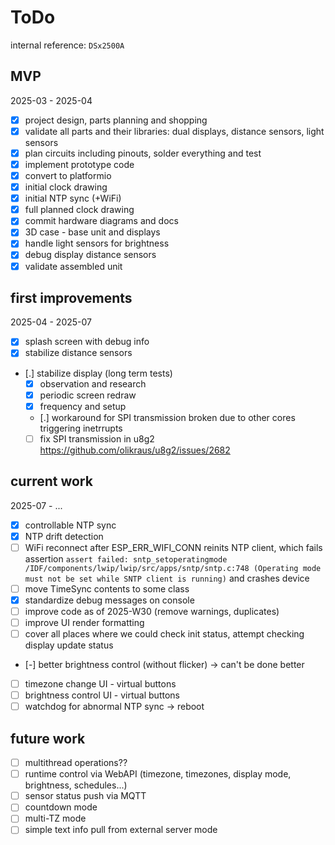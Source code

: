 # ToDo

internal reference: `DSx2500A`

## MVP

2025-03 - 2025-04

- [x] project design, parts planning and shopping
- [x] validate all parts and their libraries: dual displays, distance sensors, light sensors
- [x] plan circuits including pinouts, solder everything and test
- [x] implement prototype code
- [x] convert to platformio
- [x] initial clock drawing
- [x] initial NTP sync (+WiFi)
- [x] full planned clock drawing
- [x] commit hardware diagrams and docs
- [x] 3D case - base unit and displays
- [x] handle light sensors for brightness
- [x] debug display distance sensors
- [x] validate assembled unit

## first improvements

2025-04 - 2025-07

- [x] splash screen with debug info
- [x] stabilize distance sensors
- [.] stabilize display (long term tests)
  - [x] observation and research
  - [x] periodic screen redraw
  - [x] frequency and setup
  - [.] workaround for SPI transmission broken due to other cores triggering inetrrupts
  - [ ] fix SPI transmission in u8g2  https://github.com/olikraus/u8g2/issues/2682

## current work

2025-07 - ...

- [x] controllable NTP sync
- [x] NTP drift detection
- [ ] WiFi reconnect after ESP_ERR_WIFI_CONN reinits NTP client, which fails assertion `assert failed: sntp_setoperatingmode /IDF/components/lwip/lwip/src/apps/sntp/sntp.c:748 (Operating mode must not be set while SNTP client is running)` and crashes device
- [ ] move TimeSync contents to some class
- [x] standardize debug messages on console
- [ ] improve code as of 2025-W30 (remove warnings, duplicates)
- [ ] improve UI render formatting
- [ ] cover all places where we could check init status, attempt checking display update status 
- [-] better brightness control (without flicker) -> can't be done better
- [ ] timezone change UI - virtual buttons
- [ ] brightness control UI - virtual buttons
- [ ] watchdog for abnormal NTP sync -> reboot

## future work

- [ ] multithread operations??
- [ ] runtime control via WebAPI (timezone, timezones, display mode, brightness, schedules...)
- [ ] sensor status push via MQTT
- [ ] countdown mode
- [ ] multi-TZ mode
- [ ] simple text info pull from external server mode
